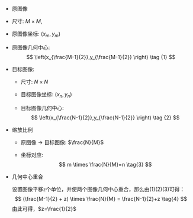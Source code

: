 -  原图像

  - 尺寸:  $M\times M$,

  - 原图像坐标: $(x_m, y_m)$

  - 原图像几何中心: 
    $$
    \left(x_{\frac{M-1}{2}},y_{\frac{M-1}{2}}
    \right)
    \tag {1}
    $$
    

- 目标图像:

  - 尺寸: $N \times N$

  - 目标图像坐标: $(x_n, y_n)$

  - 目标图像几何中心:  
    $$
    \left(x_{\frac{N-1}{2}},y_{\frac{N-1}{2}}
    \right)
    \tag {2}
    $$
    

- 缩放比例

  - 原图像 -> 目标图像: $\frac{N}{M}$

  - 坐标对应: 
    $$
    m \times \frac{N}{M}=n
    \tag{3}
    $$
    

- 几何中心重合

  设置图像平移`z`个单位，并使两个图像几何中心重合，那么由$(1)(2)(3)$可得：
  $$
  (\frac{M-1}{2} + z) \times \frac{N}{M} = \frac{N-1}{2}+z
  \tag{4}
  $$
  由此可得，$z=\frac{1}{2}$



